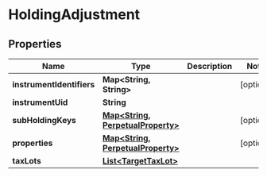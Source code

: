 

# HoldingAdjustment

## Properties

Name | Type | Description | Notes
------------ | ------------- | ------------- | -------------
**instrumentIdentifiers** | **Map&lt;String, String&gt;** |  |  [optional]
**instrumentUid** | **String** |  | 
**subHoldingKeys** | [**Map&lt;String, PerpetualProperty&gt;**](PerpetualProperty.md) |  |  [optional]
**properties** | [**Map&lt;String, PerpetualProperty&gt;**](PerpetualProperty.md) |  |  [optional]
**taxLots** | [**List&lt;TargetTaxLot&gt;**](TargetTaxLot.md) |  | 




